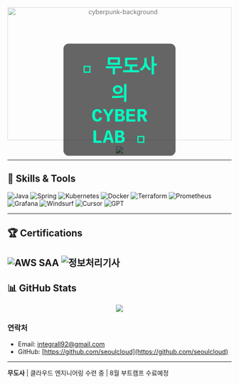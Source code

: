 <!-- README Header: 8bit Cyber Glitch Style -->

<div align="center" style="position: relative; text-align: center;">

  <!-- 움직이는 cyberpunk 느낌 배경 -->
  <img src="https://media.giphy.com/media/h408T6Y5GfmXBKW62l/giphy.gif" 
       alt="cyberpunk-background" width="100%" style="max-height: 300px; object-fit: cover; opacity: 0.6;">

  <!-- 깜빡이는 타이핑 효과 텍스트 -->
  <h1 style="position: absolute; top: 50%; left: 50%; transform: translate(-50%, -50%);
             font-family: 'Courier New', monospace;
             font-size: 3em; color: #00ffc3;
             background-color: rgba(0, 0, 0, 0.6); padding: 0.4em 1em;
             border-radius: 12px;
             animation: blink 1s steps(1) infinite;">
    👾 무도사의 CYBER LAB 👾
  </h1>

  <!-- 깜빡이는 효과 정의 -->
  <style>
    @keyframes blink {
      50% {
        opacity: 0;
      }
    }
  </style>

</div>

<p align="center">
<img src="https://media.giphy.com/media/v1.Y2lkPWVjZjA1ZTQ3NnIxbmw0Mnhjcmlya2UxbHBqNDlwZjRnc2J3a3V4cWJmNHp6N2s5YiZlcD12MV9naWZzX3JlbGF0ZWQmY3Q9Zw/utFF9A5SqkhnIJg4pI/giphy.gif" />
</p>

---

## 🚀 Skills & Tools

![Java](https://img.shields.io/badge/Java-007396?style=for-the-badge&logo=java&logoColor=white)
![Spring](https://img.shields.io/badge/Spring-6DB33F?style=for-the-badge&logo=spring&logoColor=white)
![Kubernetes](https://img.shields.io/badge/Kubernetes-326CE5?style=for-the-badge&logo=kubernetes&logoColor=white)
![Docker](https://img.shields.io/badge/Docker-2496ED?style=for-the-badge&logo=docker&logoColor=white)
![Terraform](https://img.shields.io/badge/Terraform-623CE4?style=for-the-badge&logo=terraform&logoColor=white)
![Prometheus](https://img.shields.io/badge/Prometheus-E6522C?style=for-the-badge&logo=prometheus&logoColor=white)
![Grafana](https://img.shields.io/badge/Grafana-F46800?style=for-the-badge&logo=grafana&logoColor=white)
![Windsurf](https://img.shields.io/badge/Windsurf-000000?style=for-the-badge&logo=wind&logoColor=white) <!-- 공식 로고 없으면 검은색으로 임시 -->
![Cursor](https://img.shields.io/badge/Cursor-00BCD4?style=for-the-badge&logo=cursor&logoColor=white) <!-- 공식 로고 없으면 비슷한 색상으로 대체 -->
![GPT](https://img.shields.io/badge/GPT-FF6F61?style=for-the-badge&logo=openai&logoColor=white)

---

## 🏆 Certifications

![AWS SAA](https://img.shields.io/badge/AWS-SAA-orange?style=for-the-badge&logo=amazon-aws&logoColor=white)
![정보처리기사](https://img.shields.io/badge/정보처리-기사-blue?style=for-the-badge)
---

## 📊 GitHub Stats

<p align="center">
<img src="https://github-readme-stats.vercel.app/api?username=seoulcloud&show_icons=true&count_private=true&theme=gruvbox_light&show_icons=true" />
</p>

### 연락처  
- Email: integrall92@gmail.com
- GitHub: [https://github.com/seoulcloud](https://github.com/seoulcloud)

---

**무도사** | 클라우드 엔지니어링 수련 중 | 8월 부트캠프 수료예정

